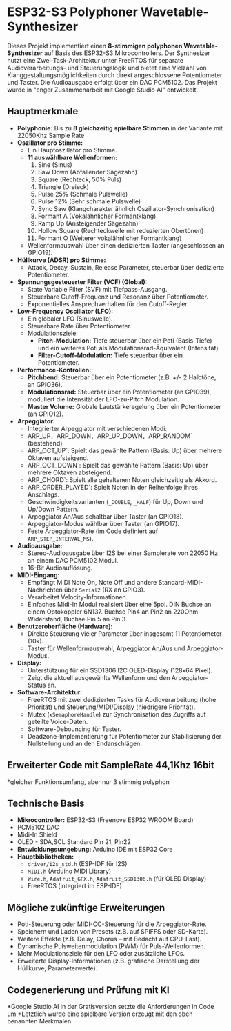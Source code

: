# ESP32-S3 Polyphoner Wavetable-Synthesizer

Dieses Projekt implementiert einen **8-stimmigen polyphonen Wavetable-Synthesizer** auf Basis des ESP32-S3 Mikrocontrollers. Der Synthesizer nutzt eine Zwei-Task-Architektur unter FreeRTOS für separate Audioverarbeitungs- und Steuerungslogik und bietet eine Vielzahl von Klanggestaltungsmöglichkeiten durch direkt angeschlossene Potentiometer und Taster. Die Audioausgabe erfolgt über ein DAC PCM5102. Das Projekt wurde in "enger Zusammenarbeit mit Google Studio AI" entwickelt.

## Hauptmerkmale

*   **Polyphonie:** Bis zu **8 gleichzeitig spielbare Stimmen** in der Variante mit 22050Khz Sample Rate
*   **Oszillator pro Stimme:**
    *   Ein Hauptoszillator pro Stimme.
    *   **11 auswählbare Wellenformen:**
        1.  Sine (Sinus)
        2.  Saw Down (Abfallender Sägezahn)
        3.  Square (Rechteck, 50% Puls)
        4.  Triangle (Dreieck)
        5.  Pulse 25% (Schmale Pulswelle)
        6.  Pulse 12% (Sehr schmale Pulswelle)
        7.  Sync Saw (Klangcharakter ähnlich Oszillator-Synchronisation)
        8.  Formant A (Vokalähnlicher Formantklang)
        9.  Ramp Up (Ansteigender Sägezahn)
        10. Hollow Square (Rechteckwelle mit reduzierten Obertönen)
        11. Formant O (Weiterer vokalähnlicher Formantklang)
    *   Wellenformauswahl über einen dedizierten Taster (angeschlossen an GPIO19).
*   **Hüllkurve (ADSR) pro Stimme:**
    *   Attack, Decay, Sustain, Release Parameter, steuerbar über dedizierte Potentiometer.
*   **Spannungsgesteuerter Filter (VCF) (Global):**
    *   State Variable Filter (SVF) mit Tiefpass-Ausgang.
    *   Steuerbare Cutoff-Frequenz und Resonanz über Potentiometer.
    *   Exponentielles Ansprechverhalten für den Cutoff-Regler.
*   **Low-Frequency Oscillator (LFO):**
    *   Ein globaler LFO (Sinuswelle).
    *   Steuerbare Rate über Potentiometer.
    *   Modulationsziele:
        *   **Pitch-Modulation:** Tiefe steuerbar über ein Poti (Basis-Tiefe) und ein weiteres Poti als Modulationsrad-Äquivalent (Intensität).
        *   **Filter-Cutoff-Modulation:** Tiefe steuerbar über ein Potentiometer.
*   **Performance-Kontrollen:**
    *   **Pitchbend:** Steuerbar über ein Potentiometer (z.B. +/- 2 Halbtöne, an GPIO36).
    *   **Modulationsrad:** Steuerbar über ein Potentiometer (an GPIO39), moduliert die Intensität der LFO-zu-Pitch Modulation.
    *   **Master Volume:** Globale Lautstärkeregelung über ein Potentiometer (an GPIO12).
*   **Arpeggiator:**
    *   Integrierter Arpeggiator mit verschiedenen Modi:
    * ARP_UP`, `ARP_DOWN`, `ARP_UP_DOWN`, `ARP_RANDOM` (bestehend)
    *   ARP_OCT_UP`: Spielt das gewählte Pattern (Basis: Up) über mehrere Oktaven aufsteigend.
    *   ARP_OCT_DOWN`: Spielt das gewählte Pattern (Basis: Up) über mehrere Oktaven absteigend.
    *   ARP_CHORD`: Spielt alle gehaltenen Noten gleichzeitig als Akkord.
    *   ARP_ORDER_PLAYED`: Spielt Noten in der Reihenfolge ihres Anschlags.
    *   Geschwindigkeitsvarianten (`_DOUBLE`, `_HALF`) für Up, Down und Up/Down Pattern.
    *   Arpeggiator An/Aus schaltbar über Taster (an GPIO18).
    *   Arpeggiator-Modus wählbar über Taster (an GPIO17).
    *   Feste Arpeggiator-Rate (im Code definiert auf `ARP_STEP_INTERVAL_MS`).
*   **Audioausgabe:**
    *   Stereo-Audioausgabe über I2S bei einer Samplerate von 22050 Hz an einem DAC PCM5102 Modul.
    *   16-Bit Audioauflösung.
*   **MIDI-Eingang:**
    *   Empfängt MIDI Note On, Note Off und andere Standard-MIDI-Nachrichten über `Serial2` (RX an GPIO3).
    *   Verarbeitet Velocity-Informationen.
    *   Einfaches Midi-In Modul realisiert über eine 5pol. DIN Buchse an einem Optokoppler 6N137. Buchse Pin4 an Pin2 an 220Ohm Widerstand, Buchse Pin 5 an Pin 3.
*   **Benutzeroberfläche (Hardware):**
    *   Direkte Steuerung vieler Parameter über insgesamt 11 Potentiometer (10k).
    *   Taster für Wellenformauswahl, Arpeggiator An/Aus und Arpeggiator-Modus.
*   **Display:**
    *   Unterstützung für ein SSD1306 I2C OLED-Display (128x64 Pixel).
    *   Zeigt die aktuell ausgewählte Wellenform und den Arpeggiator-Status an.
*   **Software-Architektur:**
    *   FreeRTOS mit zwei dedizierten Tasks für Audioverarbeitung (hohe Priorität) und Steuerung/MIDI/Display (niedrigere Priorität).
    *   Mutex (`xSemaphoreHandle`) zur Synchronisation des Zugriffs auf geteilte Voice-Daten.
    *   Software-Debouncing für Taster.
    *   Deadzone-Implementierung für Potentiometer zur Stabilisierung der Nullstellung und an den Endanschlägen.
## Erweiterter Code mit SampleRate 44,1Khz 16bit
   *gleicher Funktionsumfang, aber nur 3 stimmig polyphon

## Technische Basis

*   **Mikrocontroller:** ESP32-S3 (Freenove ESP32 WROOM Board)
*   PCM5102 DAC
*   Midi-In Shield
*   OLED - SDA,SCL Standard Pin 21, Pin22
*   **Entwicklungsumgebung:** Arduino IDE mit ESP32 Core
*   **Hauptbibliotheken:**
    *   `driver/i2s_std.h` (ESP-IDF für I2S)
    *   `MIDI.h` (Arduino MIDI Library)
    *   `Wire.h`, `Adafruit_GFX.h`, `Adafruit_SSD1306.h` (für OLED Display)
    *   FreeRTOS (integriert im ESP-IDF)

## Mögliche zukünftige Erweiterungen

*   Poti-Steuerung oder MIDI-CC-Steuerung für die Arpeggiator-Rate.
*   Speichern und Laden von Presets (z.B. auf SPIFFS oder SD-Karte).
*   Weitere Effekte (z.B. Delay, Chorus – mit Bedacht auf CPU-Last).
*   Dynamische Pulsweitenmodulation (PWM) für Puls-Wellenformen.
*   Mehr Modulationsziele für den LFO oder zusätzliche LFOs.
*   Erweiterte Display-Informationen (z.B. grafische Darstellung der Hüllkurve, Parameterwerte).

  ## Codegenerierung und Prüfung mit KI
  *Google Studio AI in der Gratisversion setzte die Anforderungen in Code um
  *Letztlich wurde eine spielbare Version erzeugt mit den oben benannten Merkmalen
